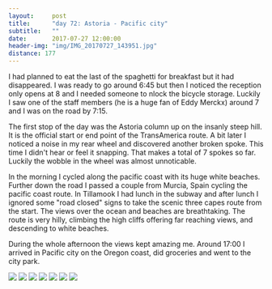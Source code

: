 ```yaml
---
layout:     post
title:      "day 72: Astoria - Pacific city"
subtitle:   ""
date:       2017-07-27 12:00:00
header-img: "img/IMG_20170727_143951.jpg"
distance: 177
---
```


I had planned to eat the last of the spaghetti for breakfast but it had disappeared.
I was ready to go around 6:45 but then I noticed the reception only opens at 8 and I needed someone to nlock the bicycle storage.
Luckily I saw one of the staff members (he is a huge fan of Eddy Merckx) around 7 and I was on the road by 7:15.

The first stop of the day was the Astoria column up on the insanly steep hill.
It is the official start or end point of the TransAmerica route.
A bit later I noticed a noise in my rear wheel and discovered another broken spoke.
This time I didn't hear or feel it snapping.
That makes a total of 7 spokes so far.
Luckily the wobble in the wheel was almost unnoticable.

In the morning I cycled along the pacific coast with its huge white beaches.
Further down the road I passed a couple from Murcia, Spain cycling the pacific coast route.
In Tillamook I had lunch in the subway and after lunch I ignored some "road closed" signs to take the scenic three capes route from the start.
The views over the ocean and beaches are breathtaking.
The route is very hilly, climbing the high cliffs offering far reaching views, and descending to white beaches.

During the whole afternoon the views kept amazing me. Around 17:00 I arrived in Pacific city on the Oregon coast, did groceries and went to the city park.


<img src="{{ site.baseurl }}/img/IMG_20170727_071457.jpg">
<span class="caption text-muted"></span>

<img src="{{ site.baseurl }}/img/IMG_20170727_071711.jpg">
<span class="caption text-muted"></span>

<img src="{{ site.baseurl }}/img/IMG_20170727_084641.jpg">
<span class="caption text-muted"></span>

<img src="{{ site.baseurl }}/img/IMG_20170727_093812.jpg">
<span class="caption text-muted"></span>

<img src="{{ site.baseurl }}/img/IMG_20170727_103949.jpg">
<span class="caption text-muted"></span>

<img src="{{ site.baseurl }}/img/IMG_20170727_151058.jpg">
<span class="caption text-muted"></span>

<img src="{{ site.baseurl }}/img/IMG_20170727_165600.jpg">
<span class="caption text-muted"></span>



